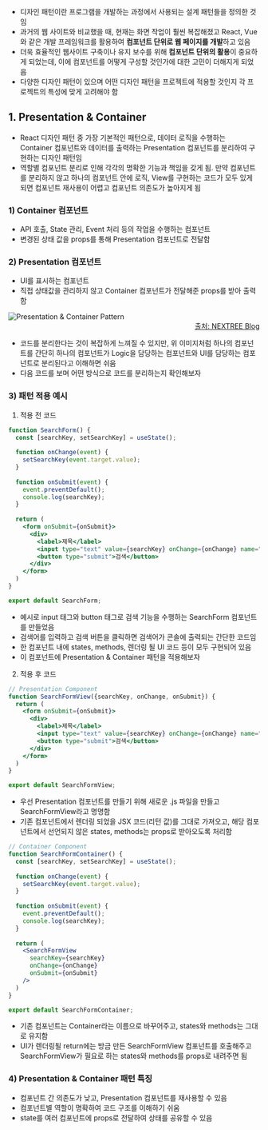 - 디자인 패턴이란 프로그램을 개발하는 과정에서 사용되는 설계 패턴들을 정의한 것임
- 과거의 웹 사이트와 비교했을 때, 현재는 화면 작업이 훨씬 복잡해졌고 React, Vue와 같은 개발 프레임워크를 활용하여 **컴포넌트 단위로 웹 페이지를 개발**하고 있음
- 더욱 효율적인 웹사이트 구축이나 유지 보수를 위해 **컴포넌트 단위의 활용**이 중요하게 되었는데, 이에 컴포넌트를 어떻게 구성할 것인가에 대한 고민이 더해지게 되었음
- 다양한 디자인 패턴이 있으며 어떤 디자인 패턴을 프로젝트에 적용할 것인지 각 프로젝트의 특성에 맞게 고려해야 함

## 1. Presentation & Container
- React 디자인 패턴 중 가장 기본적인 패턴으로, 데이터 로직을 수행하는 Container 컴포넌트와 데이터를 출력하는 Presentation 컴포넌트를 분리하여 구현하는 디자인 패턴임
- 역할별 컴포넌트 분리로 인해 각각의 명확한 기능과 책임을 갖게 됨. 만약 컴포넌트를 분리하지 않고 하나의 컴포넌트 안에 로직, View를 구현하는 코드가 모두 있게 되면 컴포넌트 재사용이 어렵고 컴포넌트 의존도가 높아지게 됨

### 1) Container 컴포넌트
- API 호출, State 관리, Event 처리 등의 작업을 수행하는 컴포넌트
- 변경된 상태 값을 props를 통해 Presentation 컴포넌트로 전달함

### 2) Presentation 컴포넌트
- UI를 표시하는 컴포넌트
- 직접 상태값을 관리하지 않고 Container 컴포넌트가 전달해준 props를 받아 출력함
<img src="https://github.com/JaeyeoneeJ/TIL/assets/77138259/11ba88d4-60e2-4353-aabb-9ce8e8d94dd7" alt="Presentation & Container Pattern" />
<p style="margin:0" align="right"><a href="https://www.nextree.io/content/images/size/w1000/2023/02/Untitled.png">출처: NEXTREE Blog</a></p>

- 코드를 분리한다는 것이 복잡하게 느껴질 수 있지만, 위 이미지처럼 하나의 컴포넌트를 간단히 하나의 컴포넌트가 Logic을 담당하는 컴포넌트와 UI를 담당하는 컴포넌트로 분리된다고 이해하면 쉬움
- 다음 코드를 보며 어떤 방식으로 코드를 분리하는지 확인해보자

### 3) 패턴 적용 예시
1. 적용 전 코드
```jsx
function SearchForm() {
  const [searchKey, setSearchKey] = useState();
  
  function onChange(event) {
    setSearchKey(event.target.value);
  }
  
  function onSubmit(event) {
    event.preventDefault();
    console.log(searchKey);
  }
  
  return (
    <form onSubmit={onSubmit}>
      <div>
        <label>제목</label>
        <input type="text" value={searchKey} onChange={onChange} name="searchKey" />
        <button type="submit">검색</button>
      </div>
    </form>
  )
}

export default SearchForm;
```
- 예시로 input 태그와 button 태그로 검색 기능을 수행하는 SearchForm 컴포넌트를 만들었음
- 검색어를 입력하고 검색 버튼을 클릭하면 검색어가 콘솔에 출력되는 간단한 코드임
- 한 컴포넌트 내에 states, methods, 렌더링 될 UI 코드 등이 모두 구현되어 있음
- 이 컴포넌트에 Presentation & Container 패턴을 적용해보자

2. 적용 후 코드
```jsx
// Presentation Component
function SearchFormView({searchKey, onChange, onSubmit}) {
  return (
    <form onSubmit={onSubmit}>
      <div>
        <label>제목</label>
        <input type="text" value={searchKey} onChange={onChange} name="searchKey" />
        <button type="submit">검색</button>
      </div>
    </form>
  )
}

export default SearchFormView;
```
- 우선 Presentation 컴포넌트를 만들기 위해 새로운 .js 파일을 만들고 SearchFormView라고 명명함
- 기존 컴포넌트에서 렌더링 되었을 JSX 코드(리턴 값)를 그대로 가져오고, 해당 컴포넌트에서 선언되지 않은 states, methods는 props로 받아오도록 처리함

```jsx
// Container Component
function SearchFormContainer() {
  const [searchKey, setSearchKey] = useState();
  
  function onChange(event) {
    setSearchKey(event.target.value);
  }
  
  function onSubmit(event) {
    event.preventDefault();
    console.log(searchKey);
  }
  
  return (
    <SearchFormView
      searchKey={searchKey}
      onChange={onChange}
      onSubmit={onSubmit}
    />
  )
}

export default SearchFormContainer;
```
- 기존 컴포넌트는 Container라는 이름으로 바꾸어주고, states와 methods는 그대로 유지함
- UI가 렌더링될 return에는 방금 만든 SearchFormView 컴포넌트를 호출해주고 SearchFormView가 필요로 하는 states와 methods를 props로 내려주면 됨

### 4) Presentation & Container 패턴 특징
- 컴포넌트 간 의존도가 낮고, Presentation 컴포넌트를 재사용할 수 있음
- 컴포넌트별 역할이 명확하여 코드 구조를 이해하기 쉬움
- state를 여러 컴포넌트에 props로 전달하여 상태를 공유할 수 있음

